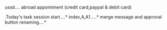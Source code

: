 ussd....
abroad appointment (credit card,paypal & debit card) 


.Today's task
    session start....*
    index,A,A1.....*
    merge message and approval button
    renaming....*
